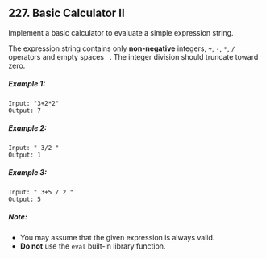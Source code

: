 ## 227. Basic Calculator II
Implement a basic calculator to evaluate a simple expression string.

The expression string contains only **non-negative** integers, ```+```, ```-```, ```*```, ```/``` operators and empty spaces ``` ```. The integer division should truncate toward zero.

##### Example 1:
```
Input: "3+2*2"
Output: 7
```
##### Example 2:
```
Input: " 3/2 "
Output: 1
```
##### Example 3:
```
Input: " 3+5 / 2 "
Output: 5
```
##### Note:

* You may assume that the given expression is always valid.
* **Do not** use the ```eval``` built-in library function.
